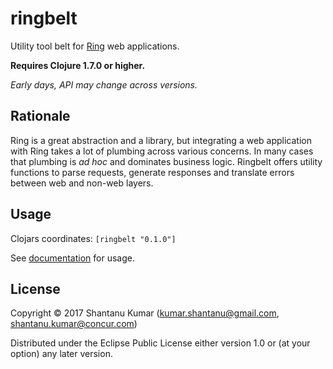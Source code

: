 # ringbelt

Utility tool belt for [Ring](https://github.com/ring-clojure) web applications.

**Requires Clojure 1.7.0 or higher.**

_Early days, API may change across versions._


## Rationale

Ring is a great abstraction and a library, but integrating a web application with Ring takes a lot of plumbing
across various concerns. In many cases that plumbing is _ad hoc_ and dominates business logic. Ringbelt offers
utility functions to parse requests, generate responses and translate errors between web and non-web layers.


## Usage

Clojars coordinates: `[ringbelt "0.1.0"]`

See [documentation](doc/intro.md) for usage.


## License

Copyright © 2017 Shantanu Kumar (kumar.shantanu@gmail.com, shantanu.kumar@concur.com)

Distributed under the Eclipse Public License either version 1.0 or (at
your option) any later version.
